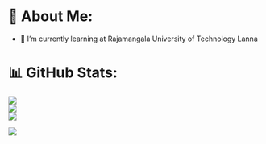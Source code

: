 # 💫 About Me:
- 🌱 I’m currently learning at  Rajamangala University of Technology Lanna <br>



# 📊 GitHub Stats:
![](https://github-readme-stats.vercel.app/api?username=nattapatcha&theme=dark&hide_border=true&include_all_commits=false&count_private=false)<br/>
![](https://github-readme-streak-stats.herokuapp.com/?user=nattapatcha&theme=dark&hide_border=true)<br/>
![](https://github-readme-stats.vercel.app/api/top-langs/?username=nattapatcha&theme=dark&hide_border=true&include_all_commits=false&count_private=false&layout=compact)


[![](https://visitcount.itsvg.in/api?id=nattapatcha&icon=5&color=8)](https://visitcount.itsvg.in)

<!-- Proudly created with GPRM ( https://gprm.itsvg.in ) -->
